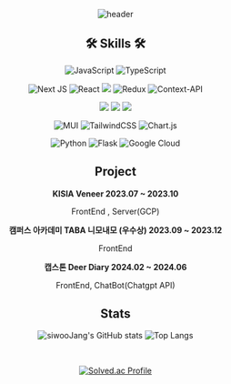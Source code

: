 <div align="center">

![header](https://capsule-render.vercel.app/api?type=waving&color=auto&height=300&section=header&text=siwooJang%20Github&fontSize=60)



<h2>🛠️ Skills 🛠️ </h2>

![JavaScript](https://img.shields.io/badge/javascript-%23323330.svg?style=for-the-badge&logo=javascript&logoColor=%23F7DF1E)  ![TypeScript](https://img.shields.io/badge/typescript-%23007ACC.svg?style=for-the-badge&logo=typescript&logoColor=white) 

![Next JS](https://img.shields.io/badge/Next-black?style=for-the-badge&logo=next.js&logoColor=white) ![React](https://img.shields.io/badge/react-%2320232a.svg?style=for-the-badge&logo=react&logoColor=%2361DAFB)  <img src="https://img.shields.io/badge/-Recoil-3578E5?style=for-the-badge&logo=recoil&logoColor=white"/> ![Redux](https://img.shields.io/badge/redux-%23593d88.svg?style=for-the-badge&logo=redux&logoColor=white)  ![Context-API](https://img.shields.io/badge/Context--Api-000000?style=for-the-badge&logo=react) 

<img src="https://img.shields.io/badge/node.js-339933?style=for-the-badge&logo=Node.js&logoColor=white">  <img src="https://img.shields.io/badge/express-000000?style=for-the-badge&logo=express&logoColor=white">  <img src="https://img.shields.io/badge/mysql-4479A1?style=for-the-badge&logo=mysql&logoColor=white">

![MUI](https://img.shields.io/badge/MUI-%230081CB.svg?style=for-the-badge&logo=mui&logoColor=white) ![TailwindCSS](https://img.shields.io/badge/tailwindcss-%2338B2AC.svg?style=for-the-badge&logo=tailwind-css&logoColor=white) ![Chart.js](https://img.shields.io/badge/chart.js-F5788D.svg?style=for-the-badge&logo=chart.js&logoColor=white) 

![Python](https://img.shields.io/badge/python-3670A0?style=for-the-badge&logo=python&logoColor=ffdd54) ![Flask](https://img.shields.io/badge/flask-%23000.svg?style=for-the-badge&logo=flask&logoColor=white) 
![Google Cloud](https://img.shields.io/badge/GoogleCloud-%234285F4.svg?style=for-the-badge&logo=google-cloud&logoColor=white)

<h2> Project </h2>

<strong>KISIA Veneer 2023.07 ~ 2023.10</strong>

FrontEnd , Server(GCP)

<strong>캠퍼스 아카데미 TABA 니모내모 (우수상) 2023.09 ~ 2023.12</strong>

FrontEnd

<strong>캡스톤 Deer Diary 2024.02 ~ 2024.06</strong>

FrontEnd, ChatBot(Chatgpt API)

<h2>Stats</h2>

![siwooJang's GitHub stats](https://github-readme-stats.vercel.app/api?username=siwooJang&show_icons=true&theme=tokyonight)  ![Top Langs](https://github-readme-stats.vercel.app/api/top-langs/?username=siwooJang&layout=compact&theme=tokyonight)

</br>

[![Solved.ac Profile](http://mazassumnida.wtf/api/v2/generate_badge?boj=siwoojang)](https://solved.ac/siwoojang/)<br/>


</div>
